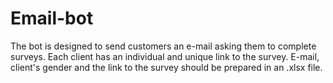 # Email-bot
The bot is designed to send customers an e-mail asking them to complete surveys. Each client has an individual and unique link to the survey. E-mail, client's gender and the link to the survey should be prepared in an .xlsx file.
